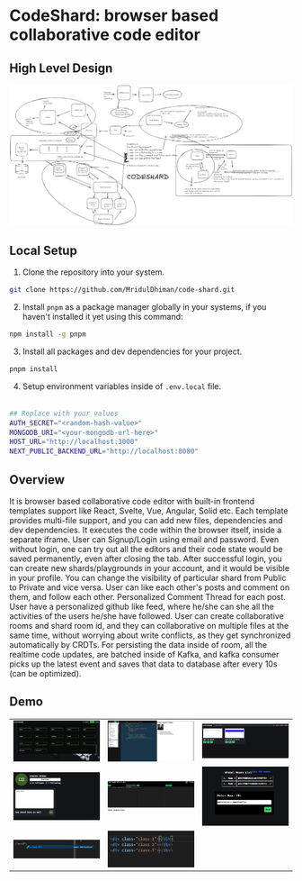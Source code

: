 # CodeShard: browser based collaborative code editor

## High Level Design

<img src="images/final high level design.png" alt="Image 1" />

## Local Setup

1. Clone the repository into your system.

```bash
git clone https://github.com/MridulDhiman/code-shard.git
```

2. Install `pnpm` as a package manager globally in your systems, if you haven't installed it yet using this command:

```bash
npm install -g pnpm
```

3. Install all packages and dev dependencies for your project.

```bash
pnpm install
```

4. Setup environment variables inside of `.env.local` file.

```bash

## Replace with your values
AUTH_SECRET="<random-hash-value>"
MONGODB_URI="<your-mongodb-url-here>"
HOST_URL="http://localhost:3000"
NEXT_PUBLIC_BACKEND_URL="http://localhost:8080"
```

## Overview

It is browser based collaborative code editor with built-in frontend templates support like React, Svelte, Vue, Angular, Solid etc. Each template provides multi-file support, and you can add new files, dependencies and dev dependencies. It executes the code within the browser itself, inside a separate iframe. User can Signup/Login using email and password. Even without login, one can try out all the editors and their code state would be saved permanently, even after closing the tab. After successful login, you can create new shards/playgrounds in your account, and it would be visible in your profile. You can change the visibility of particular shard from Public to Private and vice versa. User can like each other's posts and comment on them, and follow each other. Personalized Comment Thread for each post. User have a personalized github like feed, where he/she can she all the activities of the users he/she have followed. User can create collaborative rooms and shard room id, and they can collaborative on multiple files at the same time, without worrying about write conflicts, as they get synchronized automatically by CRDTs. For persisting the data inside of room, all the realtime code updates, are batched inside of Kafka, and kafka consumer picks up the latest event and saves that data to database after every 10s (can be optimized).

## Demo

<table>
  <tr>
    <td><img src="images/image-10.png" alt="Image 1" width="200"/></td>
    <td><img src="images/shard.png" alt="Image 2" width="200"/></td>
    <td><img src="images/image-3.png" alt="Image 3" width="200"/></td>
  </tr>
  <tr>
    <td><img src="images/image-4.png" alt="Image 4" width="200"/></td>
    <td><img src="images/image-5.png" alt="Image 5" width="200"/></td>
    <td><img src="images/image-7.png" alt="Image 6" width="200"/></td>
  </tr>
  <tr>
    <td><img src="images/image-8.png" alt="Image 7" width="200"/></td>
    <td><img src="images/image-9.png" alt="Image 8" width="200"/></td>
    <td></td>
  </tr>
</table>

